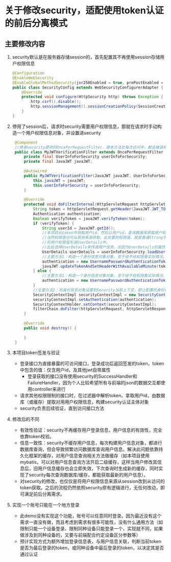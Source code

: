 # 关于修改security，适配使用token认证的前后分离模式

## 主要修改内容
1. security默认是在服务器存储session的，首先配置其不再使用session存储用户权限信息
   ```java
   @Configuration
   @EnableWebSecurity
   @EnableGlobalMethodSecurity(jsr250Enabled = true, prePostEnabled = true, securedEnabled = true)
   public class SecurityConfig extends WebSecurityConfigurerAdapter {
       @Override
       protected void configure(HttpSecurity http) throws Exception {
           http.csrf().disable();
           http.sessionManagement().sessionCreationPolicy(SessionCreationPolicy.STATELESS);
       }
   }
   ```
2. 停用了session后，请求时security需要用户权限信息，那就在请求时手动构造一个用户权限信息对象，并设置进security
   ```java
    @Component
    //继承security提供的OncePerRequestFilter，使本方法在每次访问中，都会被调用。
    public class MyJWTVerificationFilter extends OncePerRequestFilter {
        private final UserInfoForSecurity userInfoForSecurity;
        private final JavaJWT javaJWT;
    
        @Autowired
        public MyJWTVerificationFilter(JavaJWT javaJWT, UserInfoForSecurity userInfoForSecurity) {
            this.javaJWT = javaJWT;
            this.userInfoForSecurity = userInfoForSecurity;
        }
    
        @Override
        protected void doFilterInternal(HttpServletRequest httpServletRequest, HttpServletResponse httpServletResponse, FilterChain filterChain) throws ServletException, IOException {
            String token = httpServletRequest.getHeader(JavaJWT.JWT_TOKEN_KEY);
            Authentication authentication;
            Boolean verifyToken = javaJWT.verifyToken(token);
            if (verifyToken) {
                String userId = JavaJWT.getId();
                //本项目从token中获取用户id，然后以用户id，查询数据库获取用户权限值。生产环境中开启mybatis二级缓存，并让用户信息相关表启用二级缓存，就不会每次都查询数据库，直接从缓存取。当然也能替换成别的，只要在这一步拿到用户信息就可以。
                //当然权限值也可从其他来源获取，此处要的权限值，就是普通String字符串，可任意替换来源。
                //将用户权限值写进UserDetails中。
                //此处选择UserDetails来传递用户信息，仅因为UserDetails的属性正好包含了要用的三个属性:username,password,authorities。所以直接用它了，不用自己再写一个新的类了。也能随便换成别的，只要能保证创建时UsernamePasswordAuthenticationToken的参数即可
                UserDetails userDetails = userInfoForSecurity.loadUserById(userId);
                //主要方法1：构造一个身份信息对象对象，至于给不给权限看实际情况，这个是给了授权的情况。
                authentication = new UsernamePasswordAuthenticationToken(userDetails.getUsername(), userDetails.getPassword(), userDetails.getAuthorities());
                javaJWT.updateTokenAndSetHeaderWithAvailableMinute(token, 4 * 24 * 60);
            } else {
                //主要方法1：构造一个身份信息对象对象，至于给不给权限看实际情况，这个是无授权的情况。区别在构造函数的setAuthenticated()方法。
                authentication = new UsernamePasswordAuthenticationToken(null, null);
            }
            //主要方法2：将身份信息对象设置到Security当前上下文，即让配置的身份信息在本次请求中生效
            SecurityContextImpl securityContextImpl = new SecurityContextImpl();
            securityContextImpl.setAuthentication(authentication);
            SecurityContextHolder.setContext(securityContextImpl);
            filterChain.doFilter(httpServletRequest, httpServletResponse);
        }
    
        @Override
        public void destroy() {
    
        }
    }
   ```
3. 本项目token签发与验证
   + 登录接口为直接暴露的可访问接口，登录成功后返回签发的token，token中包含的值：仅含用户id，及其他jwt自带属性
     + 登录获取的接口没有使用security的SuccessHandler和FailureHandler，因为个人比较希望所有与前端的json的数据交互都使用controller来进行
   + 请求其他权限限制的接口时，在过滤器中解析token，拿取用户id，由数据库（或缓存）提取对用用户权限信息，构建security认证主体对象
   + security负责后续验证，直到访问接口方法

4. 修改后的不同
   + 有效性验证：security不再缓存用户登录信息，用户信息的有效性，完全依靠token校验。
   + 信息一致性：security不缓存用户信息，每次构建用户信息对象，都进行数据库查询，但会导致频繁访问数据库查询用户信息。解决此问题依靠持久化框架的缓存，对用户信息查询相关方法做缓存（如本项目使用mybatis，可以对用户信息查询方法开启二级缓存，这样当用户修改其信息后，旧用户信息缓存也会立即失效，下次查询时生成新的缓存，同时实现了security每次查询数据库/缓存，都能获取最新的用户信息）。
   + 对security的修改，也仅仅是将用户权限信息来源从session改到从访问的token获取。之后的流程仍然依照security原有逻辑进行，无任何改动，即可满足前后分离需求。

5. 实现一个账号只能在一个地方登录
   + 此demo没有实现这个功能，账号可以任意同时登录。因为最近没有这个需求一直没有做，而且考虑到需求有很多可能性，没有什么通用方法（如限制只能一个设备登录、限制同种设备只能登录一个，实现就不同，如果做涉及到同种设备的，又要与前端配合约定设备区分参数等）
   + 预计实现方式为额外增加登录信息表，与用户信息关联，判断当前token是否为最后登录的token，或同种设备中最后登录的token，以决定其是否通过认证